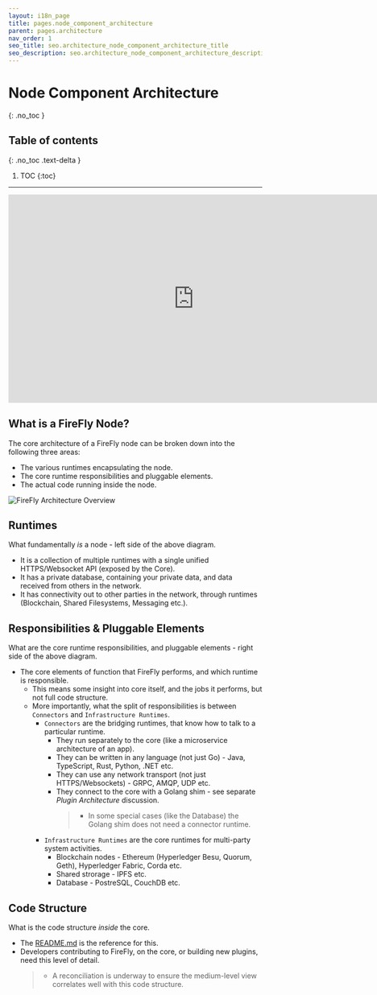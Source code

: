 ```yaml
---
layout: i18n_page
title: pages.node_component_architecture
parent: pages.architecture
nav_order: 1
seo_title: seo.architecture_node_component_architecture_title
seo_description: seo.architecture_node_component_architecture_description
---
```


# Node Component Architecture
{: .no_toc }

## Table of contents
{: .no_toc .text-delta }

1. TOC
{:toc}

---

<iframe width="736" height="414" src="https://www.youtube.com/embed/KbXcP7wAB-0" title="YouTube video player" frameborder="0" allow="accelerometer; autoplay; clipboard-write; encrypted-media; gyroscope; picture-in-picture" allowfullscreen></iframe>

## What is a FireFly Node?

The core architecture of a FireFly node can be broken down into the following three areas:

- The various runtimes encapsulating the node.
- The core runtime responsibilities and pluggable elements.
- The actual code running inside the node.

![FireFly Architecture Overview](../images/firefly_architecture_overview.jpg "FireFly Architecture Overview")

## Runtimes

What fundamentally _is_ a node - left side of the above diagram.

- It is a collection of multiple runtimes with a single unified HTTPS/Websocket API (exposed by the Core).
- It has a private database, containing your private data, and data received from others in the network.
- It has connectivity out to other parties in the network, through runtimes (Blockchain, Shared Filesystems, Messaging etc.).

## Responsibilities & Pluggable Elements

What are the core runtime responsibilities, and pluggable elements - right side of the above diagram.

- The core elements of function that FireFly performs, and which runtime is responsible.
  - This means some insight into core itself, and the jobs it performs, but not full code structure.
  - More importantly, what the split of responsibilities is between `Connectors` and `Infrastructure Runtimes`.
    - `Connectors` are the bridging runtimes, that know how to talk to a particular runtime.
      - They run separately to the core (like a microservice architecture of an app).
      - They can be written in any language (not just Go) - Java, TypeScript, Rust, Python, .NET etc.
      - They can use any network transport (not just HTTPS/Websockets) - GRPC, AMQP, UDP etc.
      - They connect to the core with a Golang shim - see separate _Plugin Architecture_ discussion.
        > - In some special cases (like the Database) the Golang shim does not need a connector runtime.
    - `Infrastructure Runtimes` are the core runtimes for multi-party system activities.
      - Blockchain nodes - Ethereum (Hyperledger Besu, Quorum, Geth), Hyperledger Fabric, Corda etc.
      - Shared strorage - IPFS etc.
      - Database - PostreSQL, CouchDB etc.

## Code Structure

What is the code structure _inside_ the core.

- The [README.md](https://github.com/hyperledger/firefly#readme) is the reference for this.
- Developers contributing to FireFly, on the core, or building new plugins, need this level of detail.
  > - A reconciliation is underway to ensure the medium-level view correlates well with this code structure.
